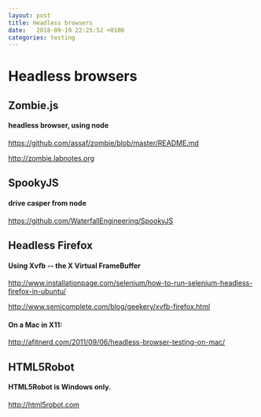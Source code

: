 ```yaml
---
layout: post
title: Headless browsers
date:   2018-09-19 22:25:52 +0100
categories: testing
---
```

Headless browsers
=================

Zombie.js
---------

#### headless browser, using node

https://github.com/assaf/zombie/blob/master/README.md

http://zombie.labnotes.org

SpookyJS
--------

#### drive casper from node 

https://github.com/WaterfallEngineering/SpookyJS

Headless Firefox
----------------

#### Using Xvfb -- the X Virtual FrameBuffer

http://www.installationpage.com/selenium/how-to-run-selenium-headless-firefox-in-ubuntu/

http://www.semicomplete.com/blog/geekery/xvfb-firefox.html

#### On a Mac in X11:

http://afitnerd.com/2011/09/06/headless-browser-testing-on-mac/

HTML5Robot
----------

#### HTML5Robot is Windows only.

http://html5robot.com
